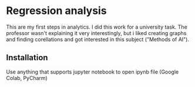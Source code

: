 # Regression analysis
This are my first steps in analytics. I did this work for a university task. The professor wasn't explaining it very interestingly, but i liked creating graphs and finding corellations and got interested in this subject ("Methods of AI").

## Installation
Use anything that supports jupyter notebook to open ipynb file (Google Colab, PyCharm)
